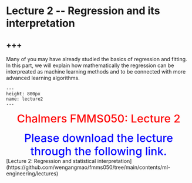 # Lecture 2 -- Regression and its interpretation

+++
---

Many of you may have already studied the basics of regression and fitting. In this part, we will explain how mathematically the regression can be interpreated as machine learning methods and to be connected with more advanced learning algorithms.


```{figure} ./lectures/lecture2.png
---
height: 800px
name: lecture2
---
```
<center><span style = "color: red; font-weight: 500;  font-size: 30px">Chalmers FMMS050: Lecture 2</span></center>  <br />

<center><span style = "color: blue; font-weight: 500;  font-size: 30px"> Please download the lecture through the following link. </span></center> [Lecture 2: Regression and statistical interpretation](https://github.com/wengangmao/fmms050/tree/main/contents/ml-engineering/lectures)